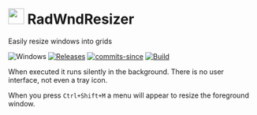 <!-- ![Icon](res/RadWndResizer.ico) RadWndResizer -->
<img src="res/RadWndResizer.ico" width=32/> RadWndResizer
==========

Easily resize windows into grids

![Windows](https://img.shields.io/badge/platform-Windows-blue.svg)
[![Releases](https://img.shields.io/github/release/RadAd/RadWndResizer.svg)](https://github.com/RadAd/RadWndResizer/releases/latest)
[![commits-since](https://img.shields.io/github/commits-since/RadAd/RadWndResizer/latest.svg)](commits/master)
[![Build](https://img.shields.io/appveyor/ci/RadAd/RadWndResizer.svg)](https://ci.appveyor.com/project/RadAd/RadWndResizer)

When executed it runs silently in the background. There is no user interface, not even a tray icon.

When you press `Ctrl+Shift+M` a menu will appear to resize the foreground window.

